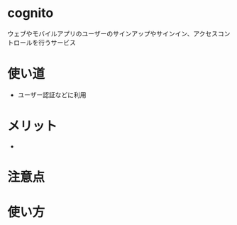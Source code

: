 # cognito
ウェブやモバイルアプリのユーザーのサインアップやサインイン、アクセスコントロールを行うサービス

# 使い道
* ユーザー認証などに利用
# メリット
* 
# 注意点
# 使い方
